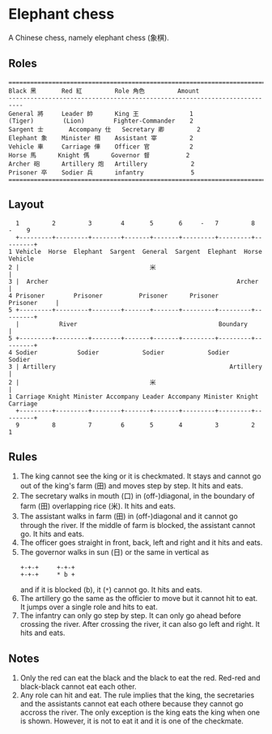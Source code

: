 # Elephant chess
A Chinese chess, namely elephant chess (象棋).


## Roles
```
==========================================================================
Black 黑       Red 紅         Role 角色         Amount
--------------------------------------------------------------------------
General 將     Leader 帥      King 王              1
(Tiger)        (Lion)        Fighter-Commander    2
Sargent 士       Accompany 仕   Secretary 卿         2
Elephant 象    Minister 相    Assistant 宰         2
Vehicle 車     Carriage 俥    Officer 官           2
Horse 馬      Knight 傌      Governor 督          2
Archer 砲      Artillery 炮   Artillery            2
Prisoner 卒    Sodier 兵      infantry             5
==========================================================================
```


## Layout

```
  1         2         3        4       5       6     -   7         8    -    9
  +---------+---------+--------+-------+-------+---------+---------+---------+
1 Vehicle  Horse  Elephant  Sargent  General  Sargent  Elephant  Horse Vehicle
2 |                                    米                                    |
3 |  Archer                                                    Archer        |
4 Prisoner        Prisoner          Prisoner      Prisoner      Prisoner     |
5 +---------+---------+--------+-------+-------+---------+---------+---------+
  |           River                                       Boundary           |
5 +---------+---------+--------+-------+-------+---------+---------+---------+
4 Sodier           Sodier            Sodier            Sodier           Sodier
3 | Artillery                                                Artillery       |
2 |                                    米                                    |
1 Carriage Knight Minister Accompany Leader Accompany Minister Knight Carriage
  +---------+---------+--------+-------+-------+---------+---------+---------+
  9         8         7        6       5       4         3         2         1
```

## Rules
1. The king cannot see the king or it is checkmated. It stays and cannot go out
   of the king's farm (田) and moves step by step. It hits and eats.
2. The secretary walks in mouth (口) in (off-)diagonal, in the boundary of
   farm (田) overlapping rice (米). It hits and eats.
3. The assistant walks in farm (田) in (off-)diagonal and it cannot go through
   the river. If the middle of farm is blocked, the assistant cannot go.
   It hits and eats.
4. The officer goes straight in front, back, left and right and it hits and eats.
5. The governor walks in sun (日) or the same in vertical as
   ```
   +-+-+     +-+-+
   +-+-+     * b +
   ```
   and if it is blocked (b), it (`*`) cannot go. It hits and eats.
6. The artillery go the same as the officier to move but it cannot hit to eat.
   It jumps over a single role and hits to eat.
7. The infantry can only go step by step. It can only go ahead before crossing
   the river. After crossing the river, it can also go left and right. It hits
   and eats.


## Notes
1. Only the red can eat the black and the black to eat the red. Red-red and
   black-black cannot eat each other.
2. Any role can hit and eat. The rule implies that the king, the secretaries
   and the assistants cannot eat each othere because they cannot go accross
   the river. The only exception is the king eats the king when one is shown.
   However, it is not to eat it and it is one of the checkmate.
